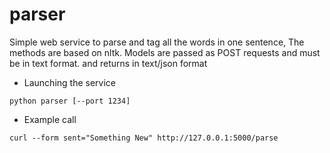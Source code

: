 parser
============

Simple web service to parse and tag all the words in one sentence, The methods are based on nltk. Models are passed as POST requests and must be in text format. and returns in text/json format

* Launching the service
```
python parser [--port 1234]
```

* Example call
```
curl --form sent="Something New" http://127.0.0.1:5000/parse
```
